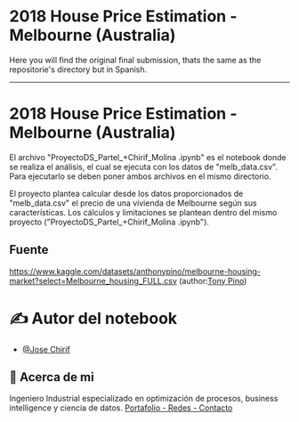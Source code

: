 # 2018 House Price Estimation - Melbourne (Australia)

Here you will find the original final submission, thats the same as the repositorie's directory but in Spanish.

-----

# 2018 House Price Estimation - Melbourne (Australia)

El archivo "ProyectoDS_Partel_+Chirif_Molina .ipynb" es el notebook donde se realiza el análisis, el cual se ejecuta con los datos de "melb_data.csv".
Para ejecutarlo se deben poner ambos archivos en el mismo directorio.

El proyecto plantea calcular desde los datos proporcionados de "melb_data.csv" el precio de una vivienda de Melbourne según sus características. Los cálculos y limitaciones se plantean dentro del mismo proyecto ("ProyectoDS_Partel_+Chirif_Molina .ipynb").

## Fuente
https://www.kaggle.com/datasets/anthonypino/melbourne-housing-market?select=Melbourne_housing_FULL.csv (author:[Tony Pino](https://www.kaggle.com/anthonypino))

# ✍️ Autor del notebook
- [@Jose Chirif](https://github.com/JoseChirif)

## 🚀 Acerca de mi
Ingeniero Industrial especializado en optimización de procesos, business intelligence y ciencia de datos.
[Portafolio - Redes - Contacto](https://linktr.ee/josechirif)
